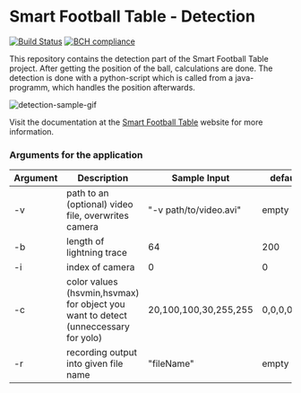 # Smart Football Table - Detection

[![Build Status](https://travis-ci.org/smart-football-table/smart-football-table-detection.svg?branch=master)](https://travis-ci.org/smart-football-table/smart-football-table-detection)
[![BCH compliance](https://bettercodehub.com/edge/badge/smart-football-table/smart-football-table-detection?branch=master)](https://bettercodehub.com/)

This repository contains the detection part of the Smart Football Table project. After getting the position of the ball, calculations are done. The detection is done with a python-script which is called from a java-programm, which handles the position afterwards.

![detection-sample-gif](https://github.com/smart-football-table/smart-football-table.github.io/blob/master/modules/smart-football-table-detection/detectionExampleGif.gif)

Visit the documentation at the [Smart Football Table](https://smart-football-table.github.io/services/ball-detection/) website for more information.
  
### Arguments for the application

| Argument | Description                                   | Sample Input           | default |
| -- | --------------------------------------------------- | ---------------------- | ----- |
| -v | path to an (optional) video file, overwrites camera | "-v path/to/video.avi" | empty |
| -b | length of lightning trace                           | 64                     | 200 |
| -i | index of camera                                     | 0                      | 0 |
| -c | color values (hsvmin,hsvmax) for object you want to detect (unneccessary for yolo) | 20,100,100,30,255,255 | 0,0,0,0,0,0 |
| -r | recording output into given file name               | "fileName"             | empty |
